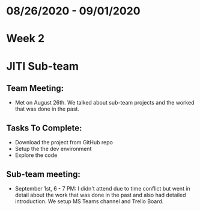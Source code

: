# 08/26/2020 - 09/01/2020
# Week 2
# JITI Sub-team

## Team Meeting:
  - Met on August 26th. We talked about sub-team projects and the worked that was done in the past.

## Tasks To Complete:
  - Download the project from GitHub repo
  - Setup the the dev environment
  - Explore the code

## Sub-team meeting:
  - September 1st, 6 - 7 PM: I didn't attend due to time conflict but went in detail about the work that was done in the past
       and also had detailed introduction. We setup MS Teams channel and Trello Board.
